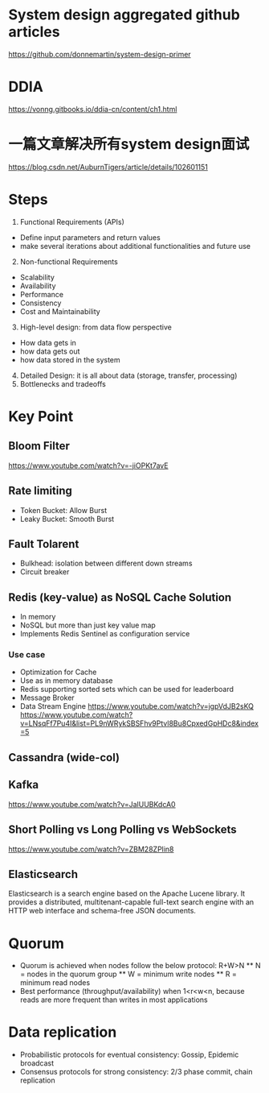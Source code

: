 # System design aggregated github articles
https://github.com/donnemartin/system-design-primer

# DDIA
https://vonng.gitbooks.io/ddia-cn/content/ch1.html

# 一篇文章解决所有system design面试
https://blog.csdn.net/AuburnTigers/article/details/102601151

# Steps
1. Functional Requirements (APIs)
  * Define input parameters and return values
  * make several iterations about additional functionalities and future use
2. Non-functional Requirements
  * Scalability
  * Availability
  * Performance
  * Consistency
  * Cost and Maintainability
3. High-level design: from data flow perspective
  * How data gets in
  * how data gets out
  * how data stored in the system
4. Detailed Design: it is all about data (storage, transfer, processing)
5. Bottlenecks and tradeoffs

# Key Point
## Bloom Filter
https://www.youtube.com/watch?v=-jiOPKt7avE

## Rate limiting
* Token Bucket: Allow Burst
* Leaky Bucket: Smooth Burst

## Fault Tolarent
* Bulkhead: isolation between different down streams
* Circuit breaker

## Redis (key-value) as NoSQL Cache Solution
* In memory
* NoSQL but more than just key value map
* Implements Redis Sentinel as configuration service

### Use case
* Optimization for Cache
* Use as in memory database
* Redis supporting sorted sets which can be used for leaderboard
* Message Broker
* Data Stream Engine
https://www.youtube.com/watch?v=jgpVdJB2sKQ
https://www.youtube.com/watch?v=LNsqFf7Pu4I&list=PL9nWRykSBSFhv9Ptvl8Bu8CpxedGpHDc8&index=5

## Cassandra (wide-col)

## Kafka
https://www.youtube.com/watch?v=JalUUBKdcA0
## Short Polling vs Long Polling vs WebSockets
https://www.youtube.com/watch?v=ZBM28ZPlin8

## Elasticsearch
Elasticsearch is a search engine based on the Apache Lucene library. It provides a distributed, multitenant-capable full-text search engine with an HTTP web interface and schema-free JSON documents.

# Quorum
* Quorum is achieved when nodes follow the below protocol: R+W>N
** N = nodes in the quorum group
** W = minimum write nodes
** R = minimum read nodes
* Best performance (throughput/availability) when 1<r<w<n, because reads are more frequent than writes in most applications


# Data replication
* Probabilistic protocols for eventual consistency: Gossip, Epidemic broadcast
* Consensus protocols for strong consistency: 2/3 phase commit, chain replication
